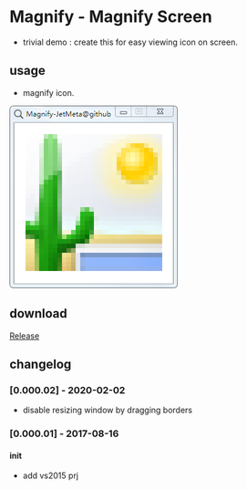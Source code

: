 # Magnify - Magnify Screen
- trivial demo : create this for easy viewing icon on screen.

## usage
- magnify icon.

![alt text](Magnify/Magnify/doc/Magnify.png)

## download

[Release](https://github.com/JetDemo/Magnify/tree/master/bin "Release")

## changelog
### [0.000.02] - 2020-02-02
- disable resizing window by dragging borders

### [0.000.01] - 2017-08-16
#### init
- add vs2015 prj
